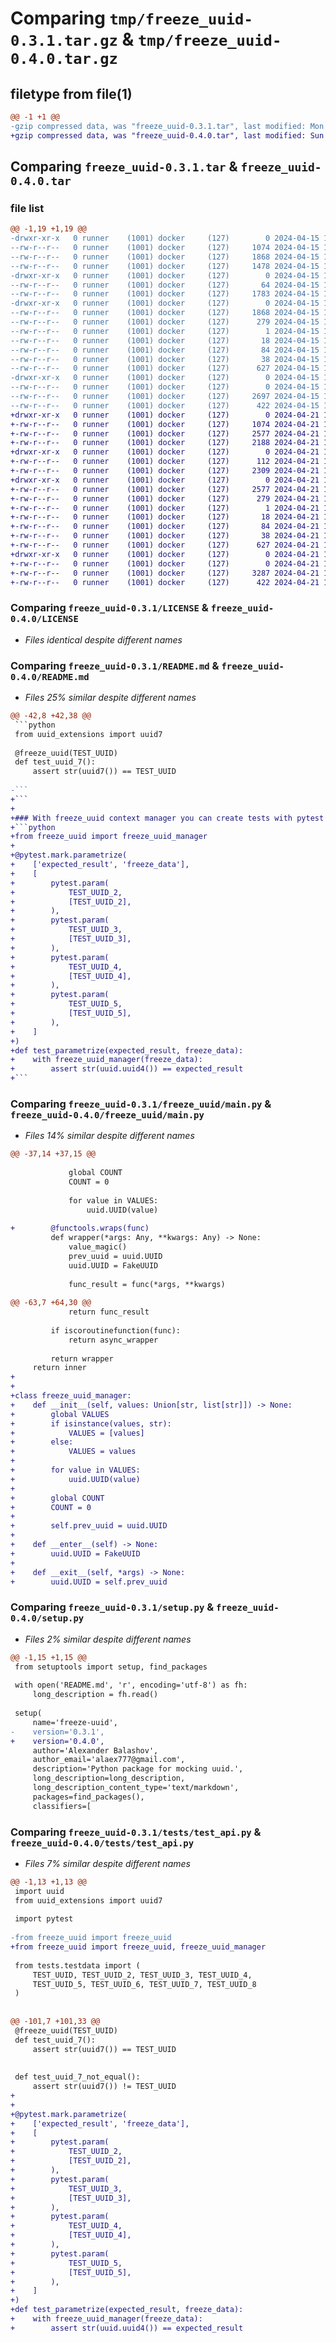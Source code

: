 # Comparing `tmp/freeze_uuid-0.3.1.tar.gz` & `tmp/freeze_uuid-0.4.0.tar.gz`

## filetype from file(1)

```diff
@@ -1 +1 @@
-gzip compressed data, was "freeze_uuid-0.3.1.tar", last modified: Mon Apr 15 15:59:05 2024, max compression
+gzip compressed data, was "freeze_uuid-0.4.0.tar", last modified: Sun Apr 21 19:04:13 2024, max compression
```

## Comparing `freeze_uuid-0.3.1.tar` & `freeze_uuid-0.4.0.tar`

### file list

```diff
@@ -1,19 +1,19 @@
-drwxr-xr-x   0 runner    (1001) docker     (127)        0 2024-04-15 15:59:05.577396 freeze_uuid-0.3.1/
--rw-r--r--   0 runner    (1001) docker     (127)     1074 2024-04-15 15:59:01.000000 freeze_uuid-0.3.1/LICENSE
--rw-r--r--   0 runner    (1001) docker     (127)     1868 2024-04-15 15:59:05.577396 freeze_uuid-0.3.1/PKG-INFO
--rw-r--r--   0 runner    (1001) docker     (127)     1478 2024-04-15 15:59:01.000000 freeze_uuid-0.3.1/README.md
-drwxr-xr-x   0 runner    (1001) docker     (127)        0 2024-04-15 15:59:05.577396 freeze_uuid-0.3.1/freeze_uuid/
--rw-r--r--   0 runner    (1001) docker     (127)       64 2024-04-15 15:59:01.000000 freeze_uuid-0.3.1/freeze_uuid/__init__.py
--rw-r--r--   0 runner    (1001) docker     (127)     1783 2024-04-15 15:59:01.000000 freeze_uuid-0.3.1/freeze_uuid/main.py
-drwxr-xr-x   0 runner    (1001) docker     (127)        0 2024-04-15 15:59:05.577396 freeze_uuid-0.3.1/freeze_uuid.egg-info/
--rw-r--r--   0 runner    (1001) docker     (127)     1868 2024-04-15 15:59:05.000000 freeze_uuid-0.3.1/freeze_uuid.egg-info/PKG-INFO
--rw-r--r--   0 runner    (1001) docker     (127)      279 2024-04-15 15:59:05.000000 freeze_uuid-0.3.1/freeze_uuid.egg-info/SOURCES.txt
--rw-r--r--   0 runner    (1001) docker     (127)        1 2024-04-15 15:59:05.000000 freeze_uuid-0.3.1/freeze_uuid.egg-info/dependency_links.txt
--rw-r--r--   0 runner    (1001) docker     (127)       18 2024-04-15 15:59:05.000000 freeze_uuid-0.3.1/freeze_uuid.egg-info/top_level.txt
--rw-r--r--   0 runner    (1001) docker     (127)       84 2024-04-15 15:59:01.000000 freeze_uuid-0.3.1/pyproject.toml
--rw-r--r--   0 runner    (1001) docker     (127)       38 2024-04-15 15:59:05.577396 freeze_uuid-0.3.1/setup.cfg
--rw-r--r--   0 runner    (1001) docker     (127)      627 2024-04-15 15:59:01.000000 freeze_uuid-0.3.1/setup.py
-drwxr-xr-x   0 runner    (1001) docker     (127)        0 2024-04-15 15:59:05.577396 freeze_uuid-0.3.1/tests/
--rw-r--r--   0 runner    (1001) docker     (127)        0 2024-04-15 15:59:01.000000 freeze_uuid-0.3.1/tests/__init__.py
--rw-r--r--   0 runner    (1001) docker     (127)     2697 2024-04-15 15:59:01.000000 freeze_uuid-0.3.1/tests/test_api.py
--rw-r--r--   0 runner    (1001) docker     (127)      422 2024-04-15 15:59:01.000000 freeze_uuid-0.3.1/tests/testdata.py
+drwxr-xr-x   0 runner    (1001) docker     (127)        0 2024-04-21 19:04:13.567493 freeze_uuid-0.4.0/
+-rw-r--r--   0 runner    (1001) docker     (127)     1074 2024-04-21 19:04:09.000000 freeze_uuid-0.4.0/LICENSE
+-rw-r--r--   0 runner    (1001) docker     (127)     2577 2024-04-21 19:04:13.567493 freeze_uuid-0.4.0/PKG-INFO
+-rw-r--r--   0 runner    (1001) docker     (127)     2188 2024-04-21 19:04:09.000000 freeze_uuid-0.4.0/README.md
+drwxr-xr-x   0 runner    (1001) docker     (127)        0 2024-04-21 19:04:13.563493 freeze_uuid-0.4.0/freeze_uuid/
+-rw-r--r--   0 runner    (1001) docker     (127)      112 2024-04-21 19:04:09.000000 freeze_uuid-0.4.0/freeze_uuid/__init__.py
+-rw-r--r--   0 runner    (1001) docker     (127)     2309 2024-04-21 19:04:09.000000 freeze_uuid-0.4.0/freeze_uuid/main.py
+drwxr-xr-x   0 runner    (1001) docker     (127)        0 2024-04-21 19:04:13.567493 freeze_uuid-0.4.0/freeze_uuid.egg-info/
+-rw-r--r--   0 runner    (1001) docker     (127)     2577 2024-04-21 19:04:13.000000 freeze_uuid-0.4.0/freeze_uuid.egg-info/PKG-INFO
+-rw-r--r--   0 runner    (1001) docker     (127)      279 2024-04-21 19:04:13.000000 freeze_uuid-0.4.0/freeze_uuid.egg-info/SOURCES.txt
+-rw-r--r--   0 runner    (1001) docker     (127)        1 2024-04-21 19:04:13.000000 freeze_uuid-0.4.0/freeze_uuid.egg-info/dependency_links.txt
+-rw-r--r--   0 runner    (1001) docker     (127)       18 2024-04-21 19:04:13.000000 freeze_uuid-0.4.0/freeze_uuid.egg-info/top_level.txt
+-rw-r--r--   0 runner    (1001) docker     (127)       84 2024-04-21 19:04:09.000000 freeze_uuid-0.4.0/pyproject.toml
+-rw-r--r--   0 runner    (1001) docker     (127)       38 2024-04-21 19:04:13.567493 freeze_uuid-0.4.0/setup.cfg
+-rw-r--r--   0 runner    (1001) docker     (127)      627 2024-04-21 19:04:09.000000 freeze_uuid-0.4.0/setup.py
+drwxr-xr-x   0 runner    (1001) docker     (127)        0 2024-04-21 19:04:13.563493 freeze_uuid-0.4.0/tests/
+-rw-r--r--   0 runner    (1001) docker     (127)        0 2024-04-21 19:04:09.000000 freeze_uuid-0.4.0/tests/__init__.py
+-rw-r--r--   0 runner    (1001) docker     (127)     3287 2024-04-21 19:04:09.000000 freeze_uuid-0.4.0/tests/test_api.py
+-rw-r--r--   0 runner    (1001) docker     (127)      422 2024-04-21 19:04:09.000000 freeze_uuid-0.4.0/tests/testdata.py
```

### Comparing `freeze_uuid-0.3.1/LICENSE` & `freeze_uuid-0.4.0/LICENSE`

 * *Files identical despite different names*

### Comparing `freeze_uuid-0.3.1/README.md` & `freeze_uuid-0.4.0/README.md`

 * *Files 25% similar despite different names*

```diff
@@ -42,8 +42,38 @@
 ```python
 from uuid_extensions import uuid7
 
 @freeze_uuid(TEST_UUID)
 def test_uuid_7():
     assert str(uuid7()) == TEST_UUID
 
-```
+```
+
+### With freeze_uuid context manager you can create tests with pytest parametrize
+```python
+from freeze_uuid import freeze_uuid_manager
+
+@pytest.mark.parametrize(
+    ['expected_result', 'freeze_data'],
+    [
+        pytest.param(
+            TEST_UUID_2,
+            [TEST_UUID_2],
+        ),
+        pytest.param(
+            TEST_UUID_3,
+            [TEST_UUID_3],
+        ),
+        pytest.param(
+            TEST_UUID_4,
+            [TEST_UUID_4],
+        ),
+        pytest.param(
+            TEST_UUID_5,
+            [TEST_UUID_5],
+        ),
+    ]
+)
+def test_parametrize(expected_result, freeze_data):
+    with freeze_uuid_manager(freeze_data):
+        assert str(uuid.uuid4()) == expected_result
+```
```

### Comparing `freeze_uuid-0.3.1/freeze_uuid/main.py` & `freeze_uuid-0.4.0/freeze_uuid/main.py`

 * *Files 14% similar despite different names*

```diff
@@ -37,14 +37,15 @@
 
             global COUNT
             COUNT = 0
 
             for value in VALUES:
                 uuid.UUID(value)
 
+        @functools.wraps(func)
         def wrapper(*args: Any, **kwargs: Any) -> None:
             value_magic()
             prev_uuid = uuid.UUID
             uuid.UUID = FakeUUID
 
             func_result = func(*args, **kwargs)
 
@@ -63,7 +64,30 @@
             return func_result
 
         if iscoroutinefunction(func):
             return async_wrapper
 
         return wrapper
     return inner
+
+
+class freeze_uuid_manager:
+    def __init__(self, values: Union[str, list[str]]) -> None:
+        global VALUES
+        if isinstance(values, str):
+            VALUES = [values]
+        else:
+            VALUES = values
+
+        for value in VALUES:
+            uuid.UUID(value)
+
+        global COUNT
+        COUNT = 0
+
+        self.prev_uuid = uuid.UUID
+
+    def __enter__(self) -> None:
+        uuid.UUID = FakeUUID
+
+    def __exit__(self, *args) -> None:
+        uuid.UUID = self.prev_uuid
```

### Comparing `freeze_uuid-0.3.1/setup.py` & `freeze_uuid-0.4.0/setup.py`

 * *Files 2% similar despite different names*

```diff
@@ -1,15 +1,15 @@
 from setuptools import setup, find_packages
 
 with open('README.md', 'r', encoding='utf-8') as fh:
     long_description = fh.read()
 
 setup(
     name='freeze-uuid',
-    version='0.3.1',
+    version='0.4.0',
     author='Alexander Balashov',
     author_email='alaex777@gmail.com',
     description='Python package for mocking uuid.',
     long_description=long_description,
     long_description_content_type='text/markdown',
     packages=find_packages(),
     classifiers=[
```

### Comparing `freeze_uuid-0.3.1/tests/test_api.py` & `freeze_uuid-0.4.0/tests/test_api.py`

 * *Files 7% similar despite different names*

```diff
@@ -1,13 +1,13 @@
 import uuid
 from uuid_extensions import uuid7
 
 import pytest
 
-from freeze_uuid import freeze_uuid
+from freeze_uuid import freeze_uuid, freeze_uuid_manager
 
 from tests.testdata import (
     TEST_UUID, TEST_UUID_2, TEST_UUID_3, TEST_UUID_4,
     TEST_UUID_5, TEST_UUID_6, TEST_UUID_7, TEST_UUID_8
 )
 
 
@@ -101,7 +101,33 @@
 @freeze_uuid(TEST_UUID)
 def test_uuid_7():
     assert str(uuid7()) == TEST_UUID
 
 
 def test_uuid_7_not_equal():
     assert str(uuid7()) != TEST_UUID
+
+
+@pytest.mark.parametrize(
+    ['expected_result', 'freeze_data'],
+    [
+        pytest.param(
+            TEST_UUID_2,
+            [TEST_UUID_2],
+        ),
+        pytest.param(
+            TEST_UUID_3,
+            [TEST_UUID_3],
+        ),
+        pytest.param(
+            TEST_UUID_4,
+            [TEST_UUID_4],
+        ),
+        pytest.param(
+            TEST_UUID_5,
+            [TEST_UUID_5],
+        ),
+    ]
+)
+def test_parametrize(expected_result, freeze_data):
+    with freeze_uuid_manager(freeze_data):
+        assert str(uuid.uuid4()) == expected_result
```

